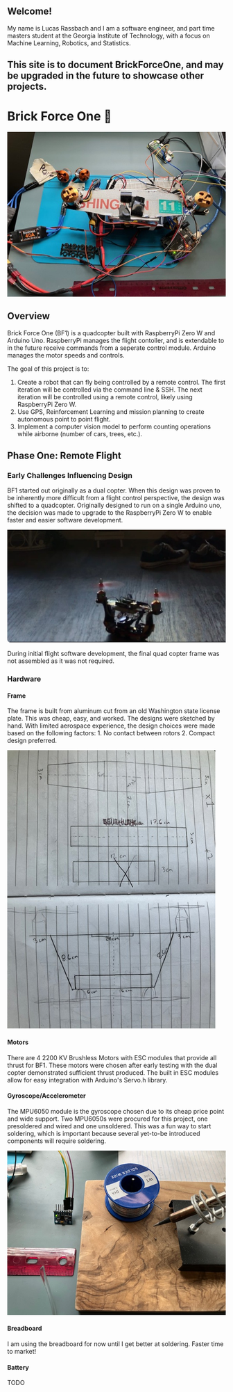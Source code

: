 ## Welcome! 

My name is Lucas Rassbach and I am a software engineer, and part time masters student at the Georgia Institute of Technology, with a focus on Machine Learning, Robotics, and Statistics.

## This site is to document BrickForceOne, and may be upgraded in the future to showcase other projects.

# Brick Force One :construction:

![Drone Under Construction](drone-under-construction-top.jpg)

## Overview

Brick Force One (BF1) is a quadcopter built with RaspberryPi Zero W and Arduino Uno. RaspberryPi manages the flight contoller, and is extendable to in the future receive commands from a seperate control module. Arduino manages the motor speeds and controls.

The goal of this project is to:

1. Create a robot that can fly being controlled by a remote control. The first iteration will be controlled via the command line & SSH. The next iteration will be controlled using a remote control, likely using RaspberryPi Zero W.
2. Use GPS, Reinforcement Learning and mission planning to create autonomous point to point flight.
3. Implement a computer vision model to perform counting operations while airborne (number of cars, trees, etc.).

## Phase One: Remote Flight

### Early Challenges Influencing Design

BF1 started out originally as a dual copter. When this design was proven to be inherently more difficult from a flight control perspective, the design was shifted to a quadcopter. Originally designed to run on a single Arduino uno, the decision was made to upgrade to the RaspberryPi Zero W to enable faster and easier software development. 

![Early Dualcopter](dualcopter.jpg)

During initial flight software development, the final quad copter frame was not assembled as it was not required.

### Hardware

#### Frame
The frame is built from aluminum cut from an old Washington state license plate. This was cheap, easy, and worked. The designs were sketched by hand. With limited aerospace experience, the design choices were made based on the following factors: 1. No contact between rotors 2. Compact design preferred.

![Design of Frame](blueprints.jpg)

#### Motors 
There are 4 2200 KV Brushless Motors with ESC modules that provide all thrust for BF1. These motors were chosen after early testing with the dual copter demonstrated sufficient thrust produced. The built in ESC modules allow for easy integration with Arduino's Servo.h library.

#### Gyroscope/Accelerometer
The MPU6050 module is the gyroscope chosen due to its cheap price point and wide support. Two MPU6050s were procured for this project, one presoldered and wired and one unsoldered. This was a fun way to start soldering, which is important because several yet-to-be introduced components will require soldering.

![MPU6050](solder.jpg)

#### Breadboard
I am using the breadboard for now until I get better at soldering. Faster time to market!

#### Battery
TODO

